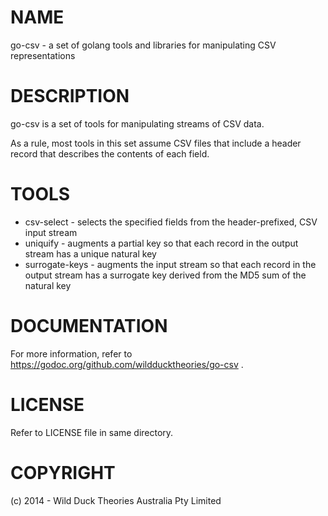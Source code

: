 NAME
====
go-csv - a set of golang tools and libraries for manipulating CSV representations

DESCRIPTION
===========
go-csv is a set of tools for manipulating streams of CSV data. 

As a rule, most tools in this set assume CSV files that include a header record that describes the contents of each field.

TOOLS
=====
* csv-select - selects the specified fields from the header-prefixed, CSV input stream
* uniquify - augments a partial key so that each record in the output stream has a unique natural key
* surrogate-keys - augments the input stream so that each record in the output stream has a surrogate key derived from the MD5 sum of the natural key

DOCUMENTATION
=============
For more information, refer to https://godoc.org/github.com/wildducktheories/go-csv .

LICENSE
=======
Refer to LICENSE file in same directory.

COPYRIGHT
=========
(c) 2014 - Wild Duck Theories Australia Pty Limited